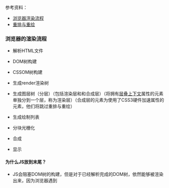 参考资料：

+ [浏览器渲染流程](https://blog.csdn.net/qq_38164763/article/details/105435719)
+ [重排与重绘](https://blog.csdn.net/qq_38164763/article/details/105406580)



### 浏览器的渲染流程

+ 解析HTML文件

+ DOM树构建
+ CSSOM树构建
+ 生成render渲染树
+ 生成图层树（分层）（包括渲染层和和合成层）（将拥有[层叠上下文](https://developer.mozilla.org/zh-CN/docs/Web/CSS/CSS_Positioning/Understanding_z_index/The_stacking_context)属性的元素单独分到一个层，称为渲染层）（合成层的元素为使用了CSS3硬件加速属性的元素，他们将跳过重排与重绘）
+ 生成绘制列表
+ 分块光栅化
+ 合成
+ 显示



#### 为什么JS放到末尾？

+ JS会阻塞DOM树的构建，但是对于已经解析完成的DOM树，依然能够被渲染出来，因为浏览器遇到<script>标签时，会触发页面渲染。
+ render tree并不是等到DOM tree生成完成以后才生成，而是会一边生成DOM tree一边构建render Tree
+ JS放哪里都不会影响`DomContentLoaded`事件，这个事件会等到全部解析完成以后才触发。



#### 为什么CSS放开头？

+ CSS的加载不会阻塞DOM树的解析，但会阻塞DOM渲染，CSSOM没构建完成，无法生成render tree
+ 但是如果CSSOM没有生成，浏览器将延迟脚本执行和DOM构建，直到完成CSS的下载和构建。这是因为JS也有操纵CSS的能力，而且可能通过JS获取某元素的样式，所以CSSOM没构建完成前不能运行JS文件
+ 所以CSS应该放开头，让CSSOM尽快构建



#### 如何避免CSS阻塞渲染

+ 使用CDN，减少请求时间
+ 对CSS进行压缩
+ 合理使用缓存
+ 将多个CSS合并



### 重排与重绘

![](https://img-blog.csdnimg.cn/20200409113657273.png?x-oss-process=image/watermark,type_ZmFuZ3poZW5naGVpdGk,shadow_10,text_aHR0cHM6Ly9ibG9nLmNzZG4ubmV0L3FxXzM4MTY0NzYz,size_16,color_FFFFFF,t_70)

+ 重排：DOM元素发生了几何属性的变化，导致浏览器不得不重新计算元素的几何属性，并重新构建渲染树，这个过程称为“重排”。

+ 重绘：完成重排后，要将重新构建的渲染树渲染到屏幕上，这个过程就是“重绘”。

##### 下面几个属性能让浏览器帮助我们将div提升到一个单独的合成层：

浏览器会帮助我们将使用了该属性的div提升到一个单独的合成层，而在后面的渲染中，提升到该层的div将跳过重排和重绘的操作，直接到合成阶段。

+ 图层具有3D或透视变换CSS属性
+ 使用加速视频解码的 video 元素
+ 拥有 3D（WebGL） 上下文或者加速 2D 上下文的 canvas 元素
+ 混合插件（Flash)
+ 对自己的 opacity 做 CSS 动画或使用一个动画 webkit 变换的元素
+ 图层使用加速的CSS过滤器
+ 层具有作为合成层的后代
+ 图层具有较低z索引的同级元素，该同级元素具有合成层（换句话说，该层在合成层的顶部渲染）
+ css will-change属性